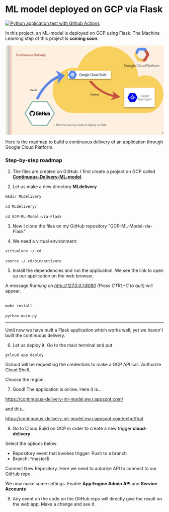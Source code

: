 # ML model deployed on GCP via Flask

[![Python application test with Github Actions](https://github.com/yasarigno/GCP-ML-Model-via-Flask/actions/workflows/gcp.yml/badge.svg)](https://github.com/yasarigno/GCP-ML-Model-via-Flask/actions/workflows/gcp.yml)

In this project, an ML-model is deployed on GCP using Flask. The Machine Learning step of this project is **coming soon**.

<p align="center">
<img align="center" src="Files\CD.png" style="width: 700px" />
</p>

Here is the roadmap to build a continuous delivery of an application through Google Cloud Platform.

### Step-by-step roadmap

1. The files are created on GitHub. I first create a project on GCP called <ins>**Continuous-Delivery-ML-model**</ins>. 

2. Let us make a new directory **MLdelivery**

```
mkdir MLdelivery

cd MLdelivery/

cd GCP-ML-Model-via-Flask
```

3. Now I clone the files on my GitHub repository "GCP-ML-Model-via-Flask"

4. We need a virtual environment:

```
virtualenv ~/.cd

source ~/.cd/bin/activate
```

5. Install the dependencies and run the application. We see the link to open up our application on the web browser. 

A message _Running on http://127.0.0.1:8080 (Press CTRL+C to quit)_ will appear.

```

make install

python main.py
```
---

Until now we have built a Flask application which works well; yet we haven't built the continuous delivery. 

6. Let us deploy it. Go to the main terminal and put

```
gcloud app deploy
```

Gcloud will be requesting the credentials to make a GCP API call. Authorize Cloud Shell.

Choose the region.

7. Good! The application is online. Here it is...

https://continuous-delivery-ml-model.ew.r.appspot.com/

and this...

https://continuous-delivery-ml-model.ew.r.appspot.com/echo/firat

8. Go to Cloud Build on GCP in order to create a new trigger **cloud-delivery**

Select the options below:

- Repository event that invokes trigger: Push to a branch
- Branch: ^master$

Connect New Repository. Here we need to autorize API to connect to our GitHub repo.

We now make some settings. Enable **App Engine Admin API** and **Service Accounts**

9. Any event on the code on the GitHub repo will directly give the result on the web app. Make a change and see it.





